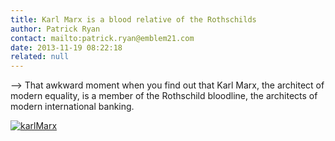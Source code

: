 ```yaml
---
title: Karl Marx is a blood relative of the Rothschilds
author: Patrick Ryan
contact: mailto:patrick.ryan@emblem21.com
date: 2013-11-19 08:22:18
related: null
---
```


--> That awkward moment when you find out that Karl Marx, the architect of modern equality, is a member of the Rothschild bloodline, the architects of modern international banking.

[![karlMarx](/images/karlMarx.jpg)](/images/karlMarx.jpg)
